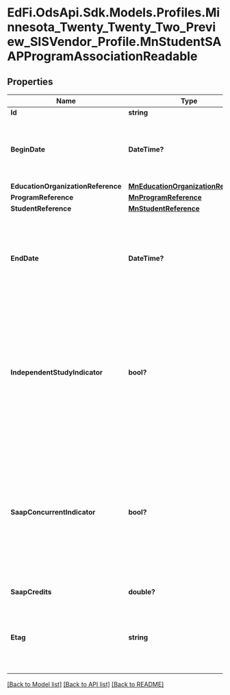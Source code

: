 # EdFi.OdsApi.Sdk.Models.Profiles.Minnesota_Twenty_Twenty_Two_Preview_SISVendor_Profile.MnStudentSAAPProgramAssociationReadable
## Properties

Name | Type | Description | Notes
------------ | ------------- | ------------- | -------------
**Id** | **string** |  | 
**BeginDate** | **DateTime?** | The month, day, and year on which the Student first received services. | 
**EducationOrganizationReference** | [**MnEducationOrganizationReference**](MnEducationOrganizationReference.md) |  | 
**ProgramReference** | [**MnProgramReference**](MnProgramReference.md) |  | 
**StudentReference** | [**MnStudentReference**](MnStudentReference.md) |  | 
**EndDate** | **DateTime?** | The month, day, and year on which the Student exited the Program or stopped receiving services. | [optional] 
**IndependentStudyIndicator** | **bool?** | State-approved alternative programs (SAAP) that also have a state-approved Independent Study  (IS) component use this flag to identify independent study participants. | 
**SaapConcurrentIndicator** | **bool?** | An indicator representing a Student who is enrolled less than full-time at a traditional school and who is also enrolled at a State Approved Alternative Program (SAAP). | 
**SaapCredits** | **double?** | SAAP Credits. | 
**Etag** | **string** | A unique system-generated value that identifies the version of the resource. | [optional] 

[[Back to Model list]](../README.md#documentation-for-models) [[Back to API list]](../README.md#documentation-for-api-endpoints) [[Back to README]](../README.md)

